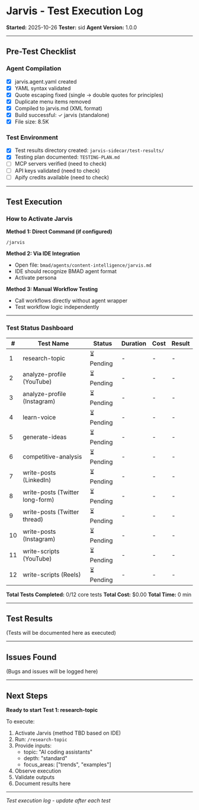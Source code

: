 # Jarvis - Test Execution Log

**Started:** 2025-10-26
**Tester:** sid
**Agent Version:** 1.0.0

---

## Pre-Test Checklist

### Agent Compilation
- [x] jarvis.agent.yaml created
- [x] YAML syntax validated
- [x] Quote escaping fixed (single → double quotes for principles)
- [x] Duplicate menu items removed
- [x] Compiled to jarvis.md (XML format)
- [x] Build successful: ✓ jarvis (standalone)
- [x] File size: 8.5K

### Test Environment
- [x] Test results directory created: `jarvis-sidecar/test-results/`
- [x] Testing plan documented: `TESTING-PLAN.md`
- [ ] MCP servers verified (need to check)
- [ ] API keys validated (need to check)
- [ ] Apify credits available (need to check)

---

## Test Execution

### How to Activate Jarvis

**Method 1: Direct Command (if configured)**
```
/jarvis
```

**Method 2: Via IDE Integration**
- Open file: `bmad/agents/content-intelligence/jarvis.md`
- IDE should recognize BMAD agent format
- Activate persona

**Method 3: Manual Workflow Testing**
- Call workflows directly without agent wrapper
- Test workflow logic independently

---

### Test Status Dashboard

| # | Test Name | Status | Duration | Cost | Result |
|---|-----------|--------|----------|------|--------|
| 1 | research-topic | ⏳ Pending | - | - | - |
| 2 | analyze-profile (YouTube) | ⏳ Pending | - | - | - |
| 3 | analyze-profile (Instagram) | ⏳ Pending | - | - | - |
| 4 | learn-voice | ⏳ Pending | - | - | - |
| 5 | generate-ideas | ⏳ Pending | - | - | - |
| 6 | competitive-analysis | ⏳ Pending | - | - | - |
| 7 | write-posts (LinkedIn) | ⏳ Pending | - | - | - |
| 8 | write-posts (Twitter long-form) | ⏳ Pending | - | - | - |
| 9 | write-posts (Twitter thread) | ⏳ Pending | - | - | - |
| 10 | write-posts (Instagram) | ⏳ Pending | - | - | - |
| 11 | write-scripts (YouTube) | ⏳ Pending | - | - | - |
| 12 | write-scripts (Reels) | ⏳ Pending | - | - | - |

**Total Tests Completed:** 0/12 core tests
**Total Cost:** $0.00
**Total Time:** 0 min

---

## Test Results

(Tests will be documented here as executed)

---

## Issues Found

(Bugs and issues will be logged here)

---

## Next Steps

**Ready to start Test 1: research-topic**

To execute:
1. Activate Jarvis (method TBD based on IDE)
2. Run: `/research-topic`
3. Provide inputs:
   - topic: "AI coding assistants"
   - depth: "standard"
   - focus_areas: ["trends", "examples"]
4. Observe execution
5. Validate outputs
6. Document results here

---

*Test execution log - update after each test*
